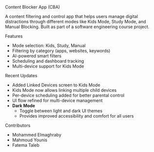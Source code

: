 Content Blocker App (CBA)

A content filtering and control app that helps users manage digital distractions through different modes like Kids Mode, Study Mode, and Manual Blocking. Built as part of a software engineering course project.

Features
- Mode selection: Kids, Study, Manual
- Filtering by category (apps, websites, keywords)
- AI-powered smart filters
- Scheduling and dashboard tracking
- Multi-device support for Kids Mode

Recent Updates
- Added Linked Devices screen to Kids Mode  
- Kids Mode now allows linking multiple child devices  
- Per-device scheduling added for better parental control  
- UI flow refined for multi-device management
- **Dark Mode**
  - Toggle between light and dark UI themes
  - Provides improved accessibility and comfort for all users

Contributors
- Mohammed Elmaghraby
- Mahmoud Younis
- Fatema Taleb
